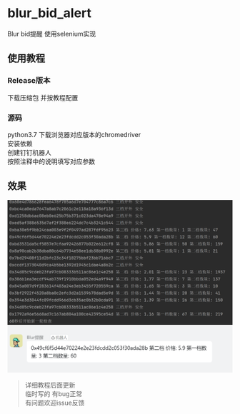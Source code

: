 # blur_bid_alert
Blur bid提醒 使用selenium实现

## 使用教程  

### Release版本  
下载压缩包 并按教程配置  

### 源码  
python3.7
下载浏览器对应版本的chromedriver  
安装依赖  
创建钉钉机器人  
按照注释中的说明填写对应参数  
## 效果  
![log](log.png)  
![alert](alert.png)
>详细教程后面更新  
>临时写的 有bug正常  
>有问题欢迎issue反馈  
